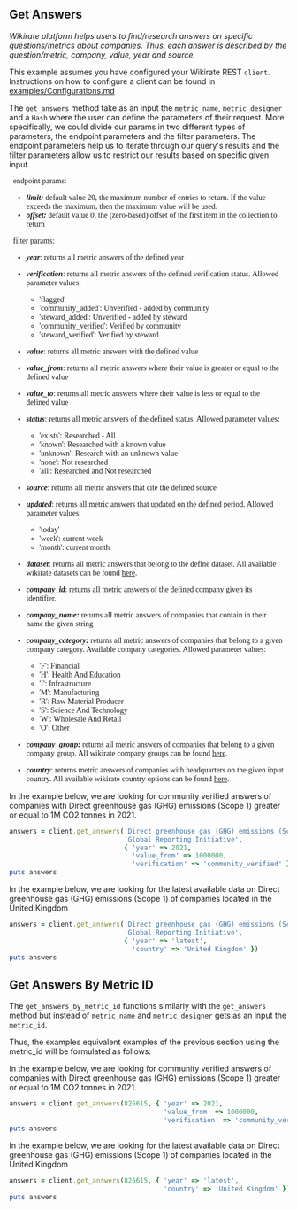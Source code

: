 ## Get Answers

_Wikirate platform helps users to find/research answers on specific questions/metrics about companies. Thus, each answer
is described by the question/metric, company, value, year and source._

This example assumes you have configured your Wikirate REST `client`. Instructions on how to configure a client can be
found in [examples/Configurations.md](https://github.com/wikirate/wikirate4ruby/blob/main/examples/Configuration.md)

The `get_answers` method take as an input the `metric_name`, `metric_designer` and a `Hash` where the user can define
the parameters of their request. More specifically, we could divide our params in two different types of parameters, the
endpoint parameters and the filter parameters. The endpoint parameters help us to iterate through our query's results
and the filter parameters allow us to restrict our results based on specific given input.
<div style="font-family:'Source Code Pro'; font-size:14px; padding-left: 0.5em; padding-right: 0.5em;">
endpoint params:

- **_limit:_** default value 20, the maximum number of entries to return. If the value exceeds the maximum, then the
  maximum value will be used.
- **_offset:_** default value 0, the (zero-based) offset of the first item in the collection to return

filter params:

- **_year_**: returns all metric answers of the defined year
- **_verification_**: returns all metric answers of the defined verification status. Allowed parameter values:

    - 'flagged'
    - 'community_added': Unverified - added by community
    - 'steward_added': Unverified - added by steward
    - 'community_verified': Verified by community
    - 'steward_verified': Verified by steward
- **_value_**: returns all metric answers with the defined value
- **_value_from_**: returns all metric answers where their value is greater or equal to the defined value
- **_value_to_**: returns all metric answers where their value is less or equal to the defined value
- **_status_**: returns all metric answers of the defined status. Allowed parameter values:

    - 'exists': Researched - All
    - 'known': Researched with a known value
    - 'unknown': Research with an unknown value
    - 'none': Not researched
    - 'all': Researched and Not researched
- **_source_**: returns all metric answers that cite the defined source
- **_updated_**: returns all metric answers that updated on the defined period. Allowed parameter values:

    - 'today'
    - 'week': current week
    - 'month': current month
- **_dataset_**: returns all metric answers that belong to the define dataset. All available wikirate datasets can be
  found [here](https://wikirate.org/Data%20Set).
- **_company_id_**: returns all metric answers of the defined company given its identifier.
- **_company_name:_** returns all metric answers of companies that contain in their name the given string
- **_company_category:_** returns all metric answers of companies that belong to a given company category. Available
  company categories. Allowed parameter values:
    - 'F': Financial
    - 'H': Health And Education
    - 'I': Infrastructure
    - 'M': Manufacturing
    - 'R': Raw Material Producer
    - 'S': Science And Technology
    - 'W': Wholesale And Retail
    - 'O': Other
- **_company_group:_** returns all metric answers of companies that belong to a given company group. All wikirate
  company groups can be found [here](https://wikirate.org/Company%20Group).
- **_country_**: returns metric answers of companies with headquarters on the given input country. All available
  wikirate country options can be found [here](https://wikirate.org/Core+Country+Value_Options).

</div>

In the example below, we are looking for community verified answers of companies with Direct greenhouse gas (GHG)
emissions (Scope 1) greater or equal to 1M CO2 tonnes in 2021.

```ruby
answers = client.get_answers('Direct greenhouse gas (GHG) emissions (Scope 1), GRI 305-1-a (formerly G4-EN15-a)',
                             'Global Reporting Initiative',
                             { 'year' => 2021,
                               'value_from' => 1000000,
                               'verification' => 'community_verified' })
puts answers
```

In the example below, we are looking for the latest available data on Direct greenhouse gas (GHG) emissions (Scope 1) of
companies located in the United Kingdom

```ruby
answers = client.get_answers('Direct greenhouse gas (GHG) emissions (Scope 1), GRI 305-1-a (formerly G4-EN15-a)',
                             'Global Reporting Initiative',
                             { 'year' => 'latest',
                               'country' => 'United Kingdom' })
puts answers
```

## Get Answers By Metric ID

The `get_answers_by_metric_id` functions similarly with the `get_answers` method but instead of `metric_name`
and `metric_designer` gets as an input the `metric_id`.

Thus, the examples equivalent examples of the previous section using the metric_id will be formulated as follows:

In the example below, we are looking for community verified answers of companies with Direct greenhouse gas (GHG)
emissions (Scope 1) greater or equal to 1M CO2 tonnes in 2021.

```ruby
answers = client.get_answers(826615, { 'year' => 2021,
                                       'value_from' => 1000000,
                                       'verification' => 'community_verified' })
puts answers
```

In the example below, we are looking for the latest available data on Direct greenhouse gas (GHG) emissions (Scope 1) of
companies located in the United Kingdom

```ruby
answers = client.get_answers(826615, { 'year' => 'latest',
                                       'country' => 'United Kingdom' })
puts answers
```